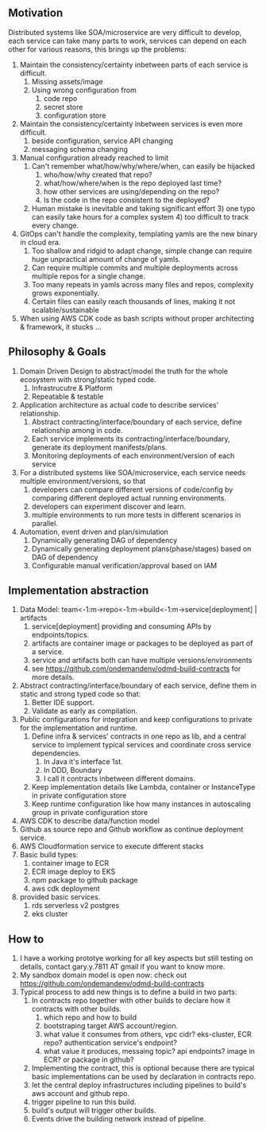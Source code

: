 ## Motivation
Distributed systems like SOA/microservice are very difficult to develop, each service can take many parts to work, services can depend on each other for various reasons, this brings up the problems:
1) Maintain the consistency/certainty inbetween parts of each service is difficult.
   1) Missing assets/image
   2) Using wrong configuration from
      1) code repo
      2) secret store
      3) configuration store
2) Maintain the consistency/certainty inbetween services is even more difficult.
   1) beside configuration, service API changing
   2) messaging schema changing
3) Manual configuration already reached to limit
   1) Can't remember what/how/why/where/when, can easily be hijacked
      1) who/how/why created that repo?
      2) what/how/where/when is the repo deployed last time?
      4) how other services are using/depending on the repo?
      5) Is the code in the repo consistent to the deployed?
   2) Human mistake is inevitable and taking significant effort
      3) one typo can easily take hours for a complex system
      4) too difficult to track every change.
4) GitOps can't handle the complexity, templating yamls are the new binary in cloud era.
   1) Too shallow and ridgid to adapt change, simple change can require huge unpractical amount of change of yamls.
   2) Can require multiple commits and multiple deployments across multiple repos for a single change.
   3) Too many repeats in yamls across many files and repos, complexity grows exponentially.
   4) Certain files can easily reach thousands of lines, making it not scalable/sustainable
5) When using AWS CDK code as bash scripts without proper architecting & framework, it stucks ...
  

## Philosophy & Goals
1) Domain Driven Design to abstract/model the truth for the whole ecosystem with strong/static typed code.
   1) Infrastrucutre & Platform
   2) Repeatable & testable
3) Application architecture as actual code to describe services' relationship.
   1) Abstract contracting/interface/boundary of each service, define relationship among in code.
   2) Each service implements its contracting/interface/boundary, generate its deployment manifests/plans.
   3) Monitoring deployments of each environment/version of each service
5) For a distributed systems like SOA/microservice, each service needs multiple environment/versions, so that 
   1) developers can compare different versions of code/config by comparing different deployed actual running environments.
   2) developers can experiment discover and learn.
   3) multiple environments to run more tests in different scenarios in parallel.
6) Automation, event driven and plan/simulation
   1) Dynamically generating DAG of dependency
   2) Dynamically generating deployment plans(phase/stages) based on DAG of dependency
   3) Configurable manual verification/approval based on IAM

## Implementation abstraction
1) Data Model: team<-1:m->repo<-1:m->build<-1:m->service[deployment] | artifacts
   1) service[deployment] providing and consuming APIs by endpoints/topics.
   2) artifacts are container image or packages to be deployed as part of a service.
   3) service and artifacts both can have multiple versions/environments
   4) see https://github.com/ondemandenv/odmd-build-contracts for more details.
2) Abstract contracting/interface/boundary of each service, define them in static and strong typed code so that:
   1) Better IDE support.
   2) Validate as early as compilation.
3) Public configurations for integration and keep configurations to private for the implementation and runtime.
   1) Define infra & services' contracts in one repo as lib, and a central service to implement typical services and coordinate cross service dependencies.
      1) In Java it's interface 1st.
      2) In DDD, Boundary
      3) I call it contracts inbetween different domains.
   3) Keep implementation details like Lambda, container or InstanceType in private configuration store
   4) Keep runtime configuration like how many instances in autoscaling group in private configuration store
5) AWS CDK to describe data/function model
6) Github as source repo and Github workflow as continue deployment service.
7) AWS Cloudformation service to execute different stacks
8) Basic build types:
   1) container image to ECR
   2) ECR image deploy to EKS
   8) npm package to github package
   9) aws cdk deployment
10) provided basic services.
    1) rds serverless v2 postgres
    12) eks cluster

## How to 
1) I have a working prototye working for all key aspects but still testing on details, contact gary.y.7811 AT gmail if you want to know more.
2) My sandbox domain model is open now: check out https://github.com/ondemandenv/odmd-build-contracts
3) Typical process to add new things is to define a build in two parts:
   1) In contracts repo together with other builds to declare how it contracts with other builds.
      1) which repo and how to build
      2) bootstraping target AWS account/region.
      3) what value it consumes from others, vpc cidr? eks-cluster, ECR repo? authentication service's endpoint?
      4) what value it produces, messaing topic? api endpoints? image in ECR? or package in github?
   3) Implementing the contract, this is optional because there are typical basic implementations can be used by declaration in contracts repo.
   4) let the central deploy infrastructures including pipelines to build's aws account and github repo.
   5) trigger pipeline to run this build.
   6) build's output will trigger other builds.
   7) Events drive the building network instead of pipeline.
